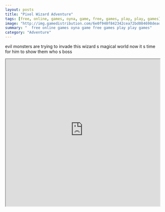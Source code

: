 ```yaml
---
layout: posts
title: "Pixel Wizard Adventure"
tags: [free, online, games, oyna, game, free, games, play, play, games]
image: "http://img.gamedistribution.com/6e0f940f842342cea72bd084698deadd.jpg"
summary: "  free online games oyna game free games play play games"
category: "Adventure"
---
```


evil monsters are trying to invade this wizard s magical world now it s time for him to show them who s boss

<iframe width="100%" height="480px;" src="http://html5.gamedistribution.com/6e0f940f842342cea72bd084698deadd/"></iframe>
